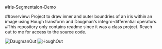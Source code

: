 #Iris-Segmentaion-Demo

##overview: Project to draw inner and outer boundries of an iris within an image using Hough transform and Daugman's integro-differential operators. 
#This repository only contains readme since it was a class project. Reach out to me for access to the source code.

![DaugmanOut](https://github.com/user-attachments/assets/36609669-50d3-4e81-a5a5-88bcd1f3d887)
![HoughOut](https://github.com/user-attachments/assets/565daafd-f3b4-45f4-bbd9-1bb1d91355ae)
